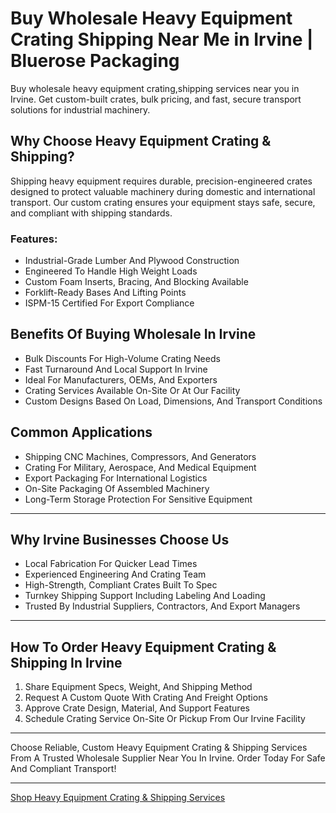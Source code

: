 # Buy Wholesale Heavy Equipment Crating Shipping Near Me in Irvine | Bluerose Packaging

Buy wholesale heavy equipment crating,shipping services near you in Irvine. Get custom-built crates, bulk pricing, and fast, secure transport solutions for industrial machinery.

## Why Choose Heavy Equipment Crating & Shipping?

Shipping heavy equipment requires durable, precision-engineered crates designed to protect valuable machinery during domestic and international transport. Our custom crating ensures your equipment stays safe, secure, and compliant with shipping standards.

### Features:

- Industrial-Grade Lumber And Plywood Construction  
- Engineered To Handle High Weight Loads  
- Custom Foam Inserts, Bracing, And Blocking Available  
- Forklift-Ready Bases And Lifting Points  
- ISPM-15 Certified For Export Compliance  

## Benefits Of Buying Wholesale In Irvine

- Bulk Discounts For High-Volume Crating Needs  
- Fast Turnaround And Local Support In Irvine  
- Ideal For Manufacturers, OEMs, And Exporters  
- Crating Services Available On-Site Or At Our Facility  
- Custom Designs Based On Load, Dimensions, And Transport Conditions  

## Common Applications

- Shipping CNC Machines, Compressors, And Generators  
- Crating For Military, Aerospace, And Medical Equipment  
- Export Packaging For International Logistics  
- On-Site Packaging Of Assembled Machinery  
- Long-Term Storage Protection For Sensitive Equipment  

---

## Why Irvine Businesses Choose Us

- Local Fabrication For Quicker Lead Times  
- Experienced Engineering And Crating Team  
- High-Strength, Compliant Crates Built To Spec  
- Turnkey Shipping Support Including Labeling And Loading  
- Trusted By Industrial Suppliers, Contractors, And Export Managers  

---

## How To Order Heavy Equipment Crating & Shipping In Irvine

1. Share Equipment Specs, Weight, And Shipping Method  
2. Request A Custom Quote With Crating And Freight Options  
3. Approve Crate Design, Material, And Support Features  
4. Schedule Crating Service On-Site Or Pickup From Our Irvine Facility  

---

Choose Reliable, Custom Heavy Equipment Crating & Shipping Services From A Trusted Wholesale Supplier Near You In Irvine. Order Today For Safe And Compliant Transport!

---

[Shop Heavy Equipment Crating & Shipping Services](https://www.bluerosepackaging.com/location/irvine/buy-heavy-equipment-crating-shipping-near-me-in-irvine/)

